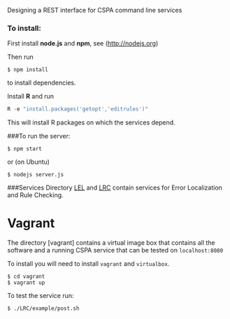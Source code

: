 Designing a REST interface for CSPA command line services


### To install:

First install **node.js** and **npm**, see (http://nodejs.org)

Then run
```
$ npm install
```
to install dependencies.


Install **R** and run
```S
R -e "install.packages('getopt','editrules')"
```
This will install R packages on which the services depend.


###To run the server:

```
$ npm start
```
or (on Ubuntu)
```
$ nodejs server.js
```

###Services
Directory [LEL](LEL)  and [LRC](LRC) contain services for Error Localization and Rule Checking.

# Vagrant
The directory [vagrant] contains a virtual image box that contains all the software and a running CSPA service that can be tested on `localhost:8080`

To install you will need to install `vagrant` and `virtualbox`.

```
$ cd vagrant
$ vagrant up
```

To test the service run:
```
$ ./LRC/example/post.sh
```


